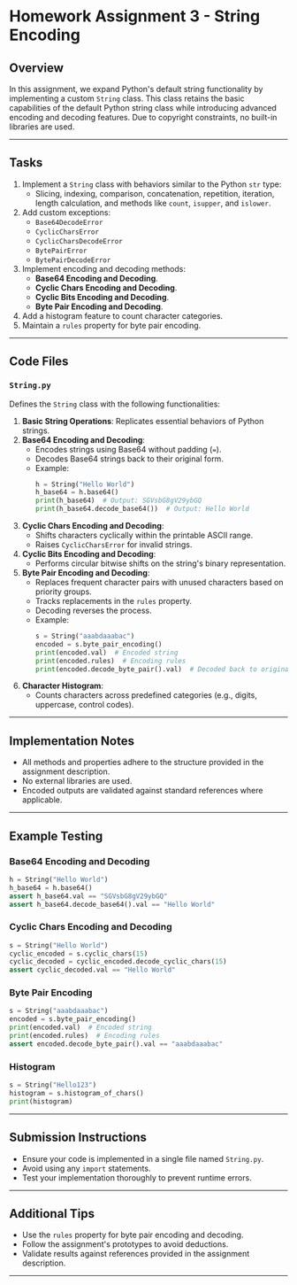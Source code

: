 
# Homework Assignment 3 - String Encoding

## Overview
In this assignment, we expand Python's default string functionality by implementing a custom `String` class. This class retains the basic capabilities of the default Python string class while introducing advanced encoding and decoding features. Due to copyright constraints, no built-in libraries are used.

---

## Tasks
1. Implement a `String` class with behaviors similar to the Python `str` type:
   - Slicing, indexing, comparison, concatenation, repetition, iteration, length calculation, and methods like `count`, `isupper`, and `islower`.
2. Add custom exceptions:
   - `Base64DecodeError`
   - `CyclicCharsError`
   - `CyclicCharsDecodeError`
   - `BytePairError`
   - `BytePairDecodeError`
3. Implement encoding and decoding methods:
   - **Base64 Encoding and Decoding**.
   - **Cyclic Chars Encoding and Decoding**.
   - **Cyclic Bits Encoding and Decoding**.
   - **Byte Pair Encoding and Decoding**.
4. Add a histogram feature to count character categories.
5. Maintain a `rules` property for byte pair encoding.

---

## Code Files

### `String.py`
Defines the `String` class with the following functionalities:
1. **Basic String Operations**: Replicates essential behaviors of Python strings.
2. **Base64 Encoding and Decoding**:
   - Encodes strings using Base64 without padding (`=`).
   - Decodes Base64 strings back to their original form.
   - Example:
     ```python
     h = String("Hello World")
     h_base64 = h.base64()
     print(h_base64)  # Output: SGVsbG8gV29ybGQ
     print(h_base64.decode_base64())  # Output: Hello World
     ```
3. **Cyclic Chars Encoding and Decoding**:
   - Shifts characters cyclically within the printable ASCII range.
   - Raises `CyclicCharsError` for invalid strings.
4. **Cyclic Bits Encoding and Decoding**:
   - Performs circular bitwise shifts on the string's binary representation.
5. **Byte Pair Encoding and Decoding**:
   - Replaces frequent character pairs with unused characters based on priority groups.
   - Tracks replacements in the `rules` property.
   - Decoding reverses the process.
   - Example:
     ```python
     s = String("aaabdaaabac")
     encoded = s.byte_pair_encoding()
     print(encoded.val)  # Encoded string
     print(encoded.rules)  # Encoding rules
     print(encoded.decode_byte_pair().val)  # Decoded back to original
     ```
6. **Character Histogram**:
   - Counts characters across predefined categories (e.g., digits, uppercase, control codes).

---

## Implementation Notes
- All methods and properties adhere to the structure provided in the assignment description.
- No external libraries are used.
- Encoded outputs are validated against standard references where applicable.

---

## Example Testing

### Base64 Encoding and Decoding
```python
h = String("Hello World")
h_base64 = h.base64()
assert h_base64.val == "SGVsbG8gV29ybGQ"
assert h_base64.decode_base64().val == "Hello World"
```

### Cyclic Chars Encoding and Decoding
```python
s = String("Hello World")
cyclic_encoded = s.cyclic_chars(15)
cyclic_decoded = cyclic_encoded.decode_cyclic_chars(15)
assert cyclic_decoded.val == "Hello World"
```

### Byte Pair Encoding
```python
s = String("aaabdaaabac")
encoded = s.byte_pair_encoding()
print(encoded.val)  # Encoded string
print(encoded.rules)  # Encoding rules
assert encoded.decode_byte_pair().val == "aaabdaaabac"
```

### Histogram
```python
s = String("Hello123")
histogram = s.histogram_of_chars()
print(histogram)
```

---

## Submission Instructions
- Ensure your code is implemented in a single file named `String.py`.
- Avoid using any `import` statements.
- Test your implementation thoroughly to prevent runtime errors.

---

## Additional Tips
- Use the `rules` property for byte pair encoding and decoding.
- Follow the assignment's prototypes to avoid deductions.
- Validate results against references provided in the assignment description.

---

